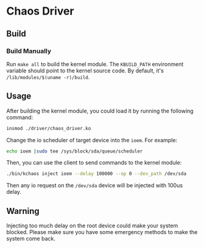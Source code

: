 # Chaos Driver

## Build
  
### Build Manually

Run `make all` to build the kernel module. The `KBUILD_PATH` environment variable should point to the kernel source code. By default, it's `/lib/modules/$(uname -r)/build`.

## Usage

After building the kernel module, you could load it by running the following command:

```bash
insmod ./driver/chaos_driver.ko
```

Change the io scheduler of target device into the `ioem`. For example:

```bash
echo ioem |sudo tee /sys/block/sda/queue/scheduler
```

Then, you can use the client to send commands to the kernel module:

```bash
./bin/kchaos inject ioem --delay 100000 --op 0 --dev_path /dev/sda
```

Then any io request on the `/dev/sda` device will be injected with 100us delay.

## Warning

Injecting too much delay on the root device could make your system blocked. Please make sure you have some emergency methods to make the system come back.